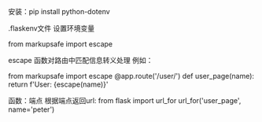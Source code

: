 安装：pip install python-dotenv

.flaskenv文件 设置环境变量

from markupsafe import escape

escape 函数对路由中匹配信息转义处理
例如：

from markupsafe import escape
@app.route('/user/<name>')
def user_page(name):
    return f'User: {escape(name)}'

函数：端点
根据端点返回url:
from flask import url_for
url_for('user_page', name='peter')

